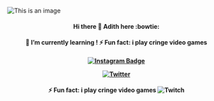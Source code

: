 
![This is an image](https://c.tenor.com/5yUTM6OuaKcAAAAd/itachi-itachi-uchiha.gif)


  <h4 align="center">
Hi there 👋 Adith here :bowtie:

<!--
**RealAdithS/RealAdithS** is a ✨ _special_ ✨ repository because its `README.md` (this file) appears on your GitHub profile.



- 🔭  I’m currently working on - life

- 👯 I’m looking to collaborate- on anything


-->
<h4 align="center">
🌱 I’m currently learning !
⚡ Fun fact: i play cringe video games 
  </h4>
  <h4 align="center">

[![Instagram Badge](https://img.shields.io/badge/-2_adith-e4405f?style=flat-square&logo=Instagram&logoColor=white&link=https://www.instagram.com/2_adith/)](https://www.instagram.com/2_adith/)


[![Twitter](https://img.shields.io/twitter/url/https/twitter.com/dupityyy.svg?style=social&label=Follow%20%40dupityyy)](https://twitter.com/dupityyy)
 
   </h4>
  <h4 align="center">
    
  ⚡ Fun fact: i play cringe video games 
![Twitch](https://img.shields.io/badge/twitch.tv/jankos-9347FF?style=for-the-badge&logo=twitch&logoColor=white)
  







